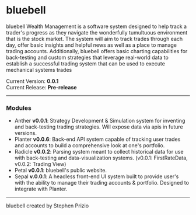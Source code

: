 # bluebell 
bluebell Wealth Management is a software system designed to help track a trader's progress as they navigate the wonderfully tumultuous environment that is the stock market.
The system will aim to track trades through each day, offer basic insights and helpful news as well as a place to manage trading accounts. Additionally, bluebell offers basic 
charting capabilities for back-testing and custom strategies that leverage real-world data to establish a successful trading system that can be used to execute mechanical systems trades

Current Version: **0.0.1**\
Current Release: **Pre-release**

---

### Modules
- Anther **v0.0.1**: Strategy Development & Simulation system for inventing and back-testing trading strategies. Will expose data via apis in future versions.
- Planter **v0.0.6**: Back-end API system capable of tracking user trades and accounts to build a comprehensive look at one's portfolio.
- Radicle **v0.0.2**: Parsing system meant to collect historical data for use with back-testing and data-visualization systems. (v0.0.1: FirstRateData, v0.0.2: Trading View)
- Petal **v0.0.1**: bluebell's public website.
- Sepal **v.0.0.1**: A headless front-end UI system built to provide user's with the ability to manage their trading accounts & portfolio. Designed to integrate with Planter.

---

bluebell created by Stephen Prizio
